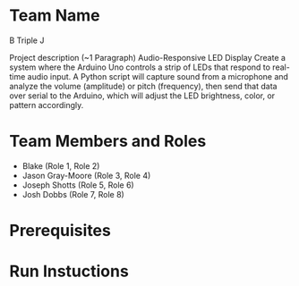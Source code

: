 # Team Name
B Triple J

Project description (~1 Paragraph)
Audio-Responsive LED Display
Create a system where the Arduino Uno controls a strip of LEDs that respond to real-time audio input. A Python script will capture sound from a microphone and analyze the volume (amplitude) or pitch (frequency), then send that data over serial to the Arduino, which will adjust the LED brightness, color, or pattern accordingly.

# Team Members and Roles

* Blake  (Role 1, Role 2)
* Jason Gray-Moore (Role 3, Role 4)
* Joseph Shotts (Role 5, Role 6)
* Josh Dobbs (Role 7, Role 8)

# Prerequisites

# Run Instuctions
